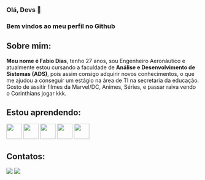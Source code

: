 ### Olá, Devs 👋

### Bem vindos ao meu perfil no Github

## Sobre mim:

**Meu nome é Fabio Dias**, tenho 27 anos, sou Engenheiro Aeronáutico e atualmente estou cursando a faculdade de **Análise e Desenvolvimento de Sistemas (ADS)**, pois assim consigo adquirir novos conhecimentos, o que me ajudou a conseguir um estágio na área de TI na secretaria da educação. 
Gosto de assitir filmes da Marvel/DC, Animes, Séries, e passar raiva vendo o Corinthians jogar kkk.


## Estou aprendendo:

<img loading="lazy" src="https://cdn.jsdelivr.net/gh/devicons/devicon@latest/icons/c/c-original.svg" width="40" height="40"/> <img loading="lazy" src="https://cdn.jsdelivr.net/gh/devicons/devicon/icons/git/git-original.svg" width="40" height="40"/> <img loading="lazy" src="https://cdn.jsdelivr.net/gh/devicons/devicon@latest/icons/github/github-original.svg" width="40" height="40"/> <img loading="lazy" src="https://cdn.jsdelivr.net/gh/devicons/devicon@latest/icons/canva/canva-original.svg" width="40" height="40"/> <img loading="lazy" src="https://cdn.jsdelivr.net/gh/devicons/devicon@latest/icons/java/java-original.svg" width="40" height="40"/> 


## Contatos:

<div>
<a href="https://instagram.com/fabiodias_jr" target="_blank"><img loading="lazy" src="https://img.shields.io/badge/-Instagram-%23E4405F?style=for-the-badge&logo=instagram&logoColor=white" target="_blank"></a>
<a href="https://www.linkedin.com/in/fabio-rodolfo-dias-chaves-junior-593649130" target="_blank"><img loading="lazy" src="https://img.shields.io/badge/-LinkedIn-%230077B5?style=for-the-badge&logo=linkedin&logoColor=white" target="_blank"></a>   
</div>




<!--
**Fabiodiasjr/Fabiodiasjr** is a ✨ _special_ ✨ repository because its `README.md` (this file) appears on your GitHub profile.

Here are some ideas to get you started:

- 🔭 Atualmente estou trabalhando como estagiário de TI.
- 🌱 Atualmente estou aprendendo 
- 👯 I’m looking to collaborate on ...
- 🤔 I’m looking for help with ...
- 💬 Ask me about ...
- 📫 How to reach me: ...
- 😄 Pronouns: ...
- ⚡ Fun fact: ...
-->
